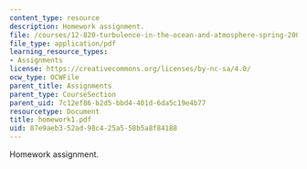 ```yaml
---
content_type: resource
description: Homework assignment.
file: /courses/12-820-turbulence-in-the-ocean-and-atmosphere-spring-2007/87e9aeb352ad98c425a558b5a8f84188_homework1.pdf
file_type: application/pdf
learning_resource_types:
- Assignments
license: https://creativecommons.org/licenses/by-nc-sa/4.0/
ocw_type: OCWFile
parent_title: Assignments
parent_type: CourseSection
parent_uid: 7c12ef86-b2d5-bbd4-401d-6da5c19e4b77
resourcetype: Document
title: homework1.pdf
uid: 87e9aeb3-52ad-98c4-25a5-58b5a8f84188
---
```

Homework assignment.